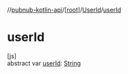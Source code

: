 //[pubnub-kotlin-api](../../../index.md)/[[root]](../index.md)/[UserId](index.md)/[userId](user-id.md)

# userId

[js]\
abstract var [userId](user-id.md): [String](https://kotlinlang.org/api/latest/jvm/stdlib/kotlin/-string/index.html)
